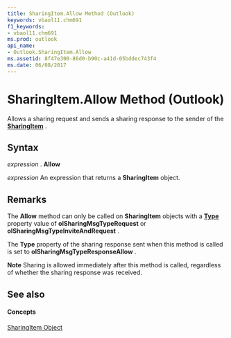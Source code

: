 ```yaml
---
title: SharingItem.Allow Method (Outlook)
keywords: vbaol11.chm691
f1_keywords:
- vbaol11.chm691
ms.prod: outlook
api_name:
- Outlook.SharingItem.Allow
ms.assetid: 8f47e300-86d0-b90c-a41d-05bddec743f4
ms.date: 06/08/2017
---
```



# SharingItem.Allow Method (Outlook)

Allows a sharing request and sends a sharing response to the sender of the **[SharingItem](sharingitem-object-outlook.md)** .


## Syntax

 _expression_ . **Allow**

 _expression_ An expression that returns a **SharingItem** object.


## Remarks

The **Allow** method can only be called on **SharingItem** objects with a **[Type](sharingitem-type-property-outlook.md)** property value of **olSharingMsgTypeRequest** or **olSharingMsgTypeInviteAndRequest** .

The **Type** property of the sharing response sent when this method is called is set to **olSharingMsgTypeResponseAllow** .


 **Note**  Sharing is allowed immediately after this method is called, regardless of whether the sharing response was received.


## See also


#### Concepts


[SharingItem Object](sharingitem-object-outlook.md)

